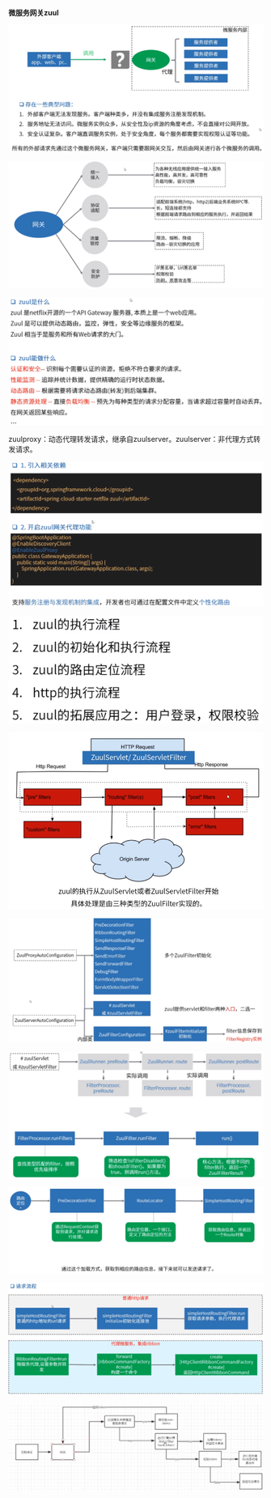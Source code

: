 **微服务网关zuul**



![](为什么使用网关.png)



![](网关部分特性.png)



![](服务网关zuul.png)



zuulproxy：动态代理转发请求，继承自zuulserver。zuulserver：非代理方式转发请求。

![](zuul集成示例.png)



![](zuul核心知识.png)



![](zuul执行流程.png)



![](zuul初始化.png)



![](zuul的filter执行流程.png)



![](zuul路由定位流程.png)



![](zuul请求执行流程.png)



![](请求过程示例.png)


